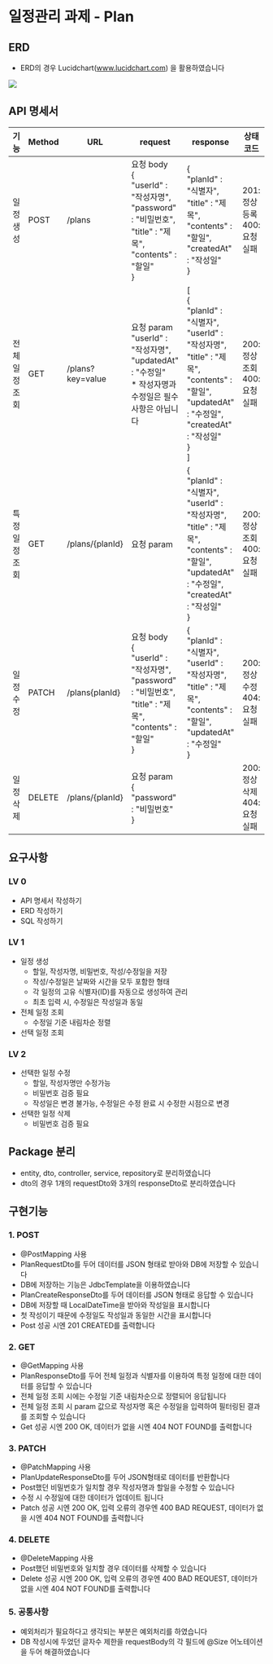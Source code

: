 # **일정관리 과제 - Plan**

## ERD
+ ERD의 경우 Lucidchart(www.lucidchart.com) 을 활용하였습니다

<img src="https://img1.daumcdn.net/thumb/R1280x0/?scode=mtistory2&fname=https%3A%2F%2Fblog.kakaocdn.net%2Fdn%2FdzHoUI%2FbtsMWmnkYKa%2Fulj1WBWw6fl633KI8kBfu1%2Fimg.jpg">

## API 명세서

| 기능       | Method | URL              | request                                                                                                                  | response                                                                                                                                                             | 상태코드                    |
|----------|--------|------------------|--------------------------------------------------------------------------------------------------------------------------|----------------------------------------------------------------------------------------------------------------------------------------------------------------------|-------------------------|
| 일정 생성    | POST   | /plans           | 요청 body <br/> {<br/> "userId" : "작성자명",<br/>  "password" : "비밀번호",<br/>  "title" : "제목",<br/> "contents" : "할일" <br/> }  | {<br/>"planId" : "식별자",<br/> "title" : "제목",<br/> "contents" : "할일",<br/>"createdAt" : "작성일" <br/> }                                                                 | 201: 정상등록<br/>400: 요청실패 |
| 전체 일정 조회 | GET    | /plans?key=value | 요청 param <br/> "userId" : "작성자명", <br/> "updatedAt" : "수정일" <br/>* 작성자명과 수정일은 필수사항은 아닙니다                                 | [<br/>{<br/>"planId" : "식별자", <br> "userId" : "작성자명", <br/> "title" : "제목",<br/>  "contents" : "할일",<br/> "updatedAt" : "수정일",<br/> "createdAt" : "작성일"<br/> }<br/>] | 200: 정상조회<br/>400: 요청실패 |
| 특정 일정 조회 | GET    | /plans/{planId}  | 요청 param                                                                                                                 | {<br/>"planId" : "식별자", <br> "userId" : "작성자명", <br/> "title" : "제목",<br/>  "contents" : "할일",<br/> "updatedAt" : "수정일",<br/> "createdAt" : "작성일"<br/> }             | 200: 정상조회<br/>400: 요청실패 |
| 일정 수정    | PATCH  | /plans{planId}   | 요청 body <br/> {<br/> "userId" : "작성자명", <br/> "password" : "비밀번호", <br/> "title" : "제목",<br/>  "contents" : "할일" <br/> } | {<br/>"planId" : "식별자",<br/> "userId" : "작성자명",<br/> "title" : "제목",<br/>  "contents" : "할일", <br/> "updatedAt" : "수정일" <br/> }                                      | 200: 정상수정<br/>404: 요청실패 |
| 일정 삭제    | DELETE | /plans/{planId}  | 요청 param <br/>  {<br/> "password" : "비밀번호" <br/> }                                                                       |                                                                                                                                                                      | 200: 정상삭제<br/>404: 요청실패               |


## 요구사항

### LV 0
+ API 명세서 작성하기
+ ERD 작성하기
+ SQL 작성하기

### LV 1
+ 일정 생성
  + 할일, 작성자명, 비밀번호, 작성/수정일을 저장
  + 작성/수정일은 날짜와 시간을 모두 포함한 형태
  + 각 일정의 고유 식별자(ID)를 자동으로 생성하여 관리
  + 최초 입력 시, 수정일은 작성일과 동일
+ 전체 일정 조회
  + 수정일 기준 내림차순 정렬
+ 선택 일정 조회

### LV 2
+ 선택한 일정 수정
  + 할일, 작성자명만 수정가능
  + 비밀번호 검증 필요
  + 작성일은 변경 불가능, 수정일은 수정 완료 시 수정한 시점으로 변경
+ 선택한 일정 삭제
  + 비밀번호 검증 필요

## Package 분리
+ entity, dto, controller, service, repository로 분리하였습니다
+ dto의 경우 1개의 requestDto와 3개의 responseDto로 분리하였습니다

## 구현기능
### 1. POST
+ @PostMapping 사용
+ PlanRequestDto를 두어 데이터를 JSON 형태로 받아와 DB에 저장할 수 있습니다
+ DB에 저장하는 기능은 JdbcTemplate을 이용하였습니다
+ PlanCreateResponseDto를 두어 데이터를 JSON 형태로 응답할 수 있습니다
+ DB에 저장할 때 LocalDateTime을 받아와 작성일을 표시합니다
+ 첫 작성이기 때문에 수정일도 작성일과 동일한 시간을 표시합니다
+ Post 성공 시엔 201 CREATED를 출력합니다

### 2. GET
+ @GetMapping 사용
+ PlanResponseDto를 두어 전체 일정과 식별자를 이용하여 특정 일정에 대한 데이터를 응답할 수 있습니다
+ 전체 일정 조회 시에는 수정일 기준 내림차순으로 정렬되어 응답됩니다
+ 전체 일정 조회 시 param 값으로 작성자명 혹은 수정일을 입력하여 필터링된 결과를 조회할 수 있습니다
+ Get 성공 시엔 200 OK, 데이터가 없을 시엔 404 NOT FOUND를 출력합니다

### 3. PATCH
+ @PatchMapping 사용
+ PlanUpdateResponseDto를 두어 JSON형태로 데이터를 반환합니다
+ Post했던 비밀번호가 일치할 경우 작성자명과 할일을 수정할 수 있습니다
+ 수정 시 수정일에 대한 데이터가 업데이트 됩니다
+ Patch 성공 시엔 200 OK, 입력 오류의 경우엔 400 BAD REQUEST, 데이터가 없을 시엔 404 NOT FOUND를 출력합니다

### 4. DELETE
+ @DeleteMapping 사용
+ Post했던 비밀번호와 일치할 경우 데이터를 삭제할 수 있습니다
+ Delete 성공 시엔 200 OK, 입력 오류의 경우엔 400 BAD REQUEST, 데이터가 없을 시엔 404 NOT FOUND를 출력합니다

### 5. 공통사항
+ 예외처리가 필요하다고 생각되는 부분은 예외처리를 하였습니다
+ DB 작성시에 두었던 글자수 제한을 requestBody의 각 필드에 @Size 어노테이션을 두어 해결하였습니다
